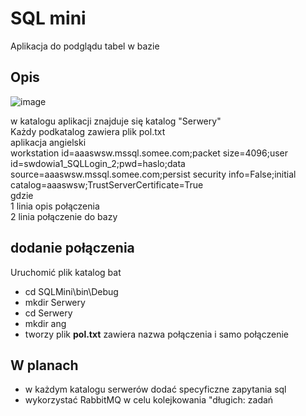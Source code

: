 # SQL mini
Aplikacja do podglądu tabel w bazie

## Opis
![image](https://github.com/user-attachments/assets/40517b5d-54d0-4437-8070-3d0b31db3b93)

w katalogu aplikacji znajduje się katalog "Serwery"<br />
Każdy podkatalog zawiera plik pol.txt<br />
aplikacja angielski<br />
workstation id=aaaswsw.mssql.somee.com;packet size=4096;user id=swdowia1_SQLLogin_2;pwd=haslo;data source=aaaswsw.mssql.somee.com;persist security info=False;initial catalog=aaaswsw;TrustServerCertificate=True<br />
 gdzie <br />
 1 linia opis połączenia<br />
 2 linia połączenie do bazy<br />

 ## dodanie połączenia
 Uruchomić plik katalog bat
 - cd SQLMini\bin\Debug
 - mkdir Serwery
 - cd Serwery
 - mkdir ang
 - tworzy plik **pol.txt** zawiera nazwa połączenia i samo połączenie



 ## W planach
 - w każdym katalogu serwerów dodać specyficzne zapytania sql
 - wykorzystać RabbitMQ w celu kolejkowania "długich: zadań


